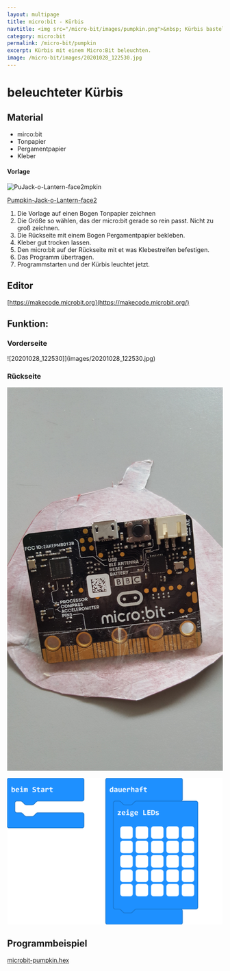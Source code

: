 ```yaml
---
layout: multipage
title: micro:bit - Kürbis
navtitle: <img src="/micro-bit/images/pumpkin.png">&nbsp; Kürbis basteln
category: micro:bit
permalink: /micro-bit/pumpkin
excerpt: Kürbis mit einem Micro:Bit beleuchten.
image: /micro-bit/images/20201028_122530.jpg
---
```


# beleuchteter Kürbis

## Material
+ mirco:bit
+ Tonpapier
+ Pergamentpapier
+ Kleber

#### Vorlage

![PuJack-o-Lantern-face2mpkin](images/PuJack-o-Lantern-face2mpkin.png)

[Pumpkin-Jack-o-Lantern-face2](images/Pumpkin-Jack-o-Lantern-face2.svg)

1. Die Vorlage auf einen Bogen Tonpapier zeichnen
2. Die Größe so wählen, das der micro:bit gerade so rein passt. Nicht zu groß zeichnen.
3. Die Rückseite mit einem Bogen Pergamentpapier bekleben.
4. Kleber gut trocken lassen.
5. Den micro:bit auf der Rückseite mit et was Klebestreifen befestigen.
6. Das Programm übertragen.
7. Programmstarten und der Kürbis leuchtet jetzt.

## Editor

[https://makecode.microbit.org](https://makecode.microbit.org/)

## Funktion:

### Vorderseite
![20201028_122530]](images/20201028_122530.jpg)

### Rückseite
![20201028_150125](images/20201028_150125.jpg)

![microbit-Screenshot-pumpkin](images/microbit-Screenshot-pumpkin.png)

## Programmbeispiel
[microbit-pumpkin.hex](appendix/microbit-pumpkin.hex)
